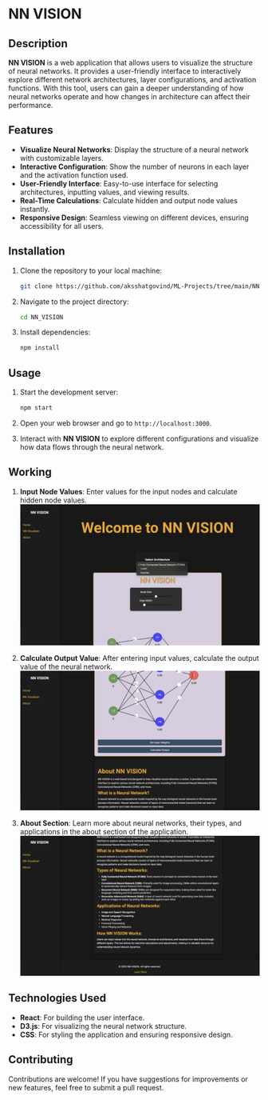 # NN VISION

## Description
**NN VISION** is a web application that allows users to visualize the structure of neural networks. It provides a user-friendly interface to interactively explore different network architectures, layer configurations, and activation functions. With this tool, users can gain a deeper understanding of how neural networks operate and how changes in architecture can affect their performance.

## Features
- **Visualize Neural Networks**: Display the structure of a neural network with customizable layers.
- **Interactive Configuration**: Show the number of neurons in each layer and the activation function used.
- **User-Friendly Interface**: Easy-to-use interface for selecting architectures, inputting values, and viewing results.
- **Real-Time Calculations**: Calculate hidden and output node values instantly.
- **Responsive Design**: Seamless viewing on different devices, ensuring accessibility for all users.

## Installation

1. Clone the repository to your local machine:
    ```bash
    git clone https://github.com/aksshatgovind/ML-Projects/tree/main/NN%20VISION.git
    ```
    
2. Navigate to the project directory:
    ```bash
    cd NN_VISION
    ```
    
3. Install dependencies:
    ```bash
    npm install
    ```

## Usage

1. Start the development server:
    ```bash
    npm start
    ```
    
2. Open your web browser and go to `http://localhost:3000`.
3. Interact with **NN VISION** to explore different configurations and visualize how data flows through the neural network.

## Working

1. **Input Node Values**: Enter values for the input nodes and calculate hidden node values.
   ![Input Layer](./static/ss1.png)

2. **Calculate Output Value**: After entering input values, calculate the output value of the neural network.
   ![Output Layer](./static/ss2.png)

3. **About Section**: Learn more about neural networks, their types, and applications in the about section of the application.
   ![Hidden Layer](./static/ss3.png)

## Technologies Used
- **React**: For building the user interface.
- **D3.js**: For visualizing the neural network structure.
- **CSS**: For styling the application and ensuring responsive design.

## Contributing
Contributions are welcome! If you have suggestions for improvements or new features, feel free to submit a pull request.
